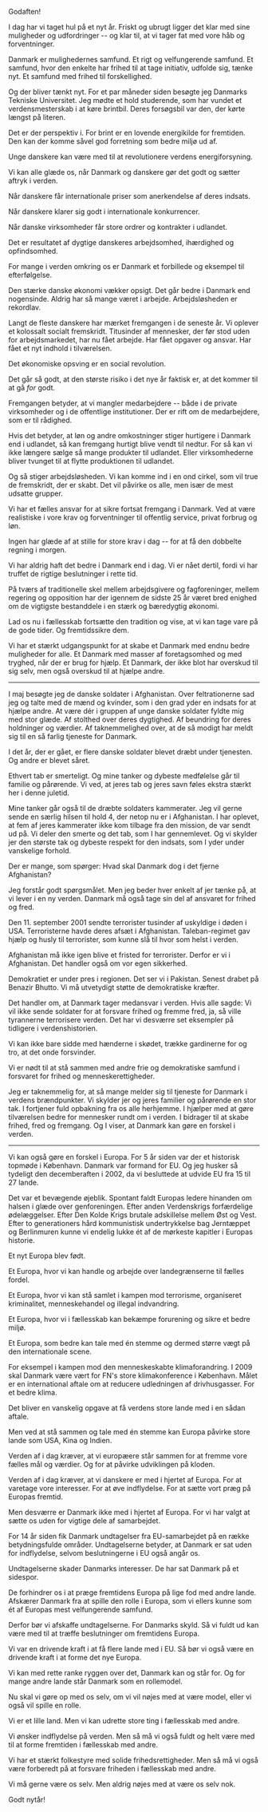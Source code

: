 Godaften!

I dag har vi taget hul på et nyt år. Friskt og ubrugt ligger det klar med sine muligheder og udfordringer -- og klar til, at vi tager fat med vore håb og forventninger.

Danmark er mulighedernes samfund. Et rigt og velfungerende samfund. Et samfund, hvor den enkelte har frihed til at tage initiativ, udfolde sig, tænke nyt. Et samfund med frihed til forskellighed.

Og der bliver tænkt nyt. For et par måneder siden besøgte jeg Danmarks Tekniske Universitet. Jeg mødte et hold studerende, som har vundet et verdensmesterskab i at køre brintbil. Deres forsøgsbil var den, der kørte længst på literen.

Det er der perspektiv i. For brint er en lovende energikilde for fremtiden. Den kan der komme såvel god forretning som bedre miljø ud af.

Unge danskere kan være med til at revolutionere verdens energiforsyning.

Vi kan alle glæde os, når Danmark og danskere gør det godt og sætter aftryk i verden.

Når danskere får internationale priser som anerkendelse af deres indsats.

Når danskere klarer sig godt i internationale konkurrencer.

Når danske virksomheder får store ordrer og kontrakter i udlandet.

Det er resultatet af dygtige danskeres arbejdsomhed, ihærdighed og opfindsomhed.

For mange i verden omkring os er Danmark et forbillede og eksempel til efterfølgelse.

Den stærke danske økonomi vækker opsigt. Det går bedre i Danmark end nogensinde. Aldrig har så mange været i arbejde. Arbejdsløsheden er rekordlav.

Langt de fleste danskere har mærket fremgangen i de seneste år. Vi oplever et kolossalt socialt fremskridt. Titusinder af mennesker, der før stod uden for arbejdsmarkedet, har nu fået arbejde. Har fået opgaver og ansvar. Har fået et nyt indhold i tilværelsen.

Det økonomiske opsving er en social revolution.

Det går så godt, at den største risiko i det nye år faktisk er, at det kommer til at gå _for_ godt.

Fremgangen betyder, at vi mangler medarbejdere -- både i de private virksomheder og i de offentlige institutioner. Der er rift om de medarbejdere, som er til rådighed.

Hvis det betyder, at løn og andre omkostninger stiger hurtigere i Danmark end i udlandet, så kan fremgang hurtigt blive vendt til nedtur. For så kan vi ikke længere sælge så mange produkter til udlandet. Eller virksomhederne bliver tvunget til at flytte produktionen til udlandet.

Og så stiger arbejdsløsheden. Vi kan komme ind i en ond cirkel, som vil true de fremskridt, der er skabt. Det vil påvirke os alle, men især de mest udsatte grupper.

Vi har et fælles ansvar for at sikre fortsat fremgang i Danmark. Ved at være realistiske i vore krav og forventninger til offentlig service, privat forbrug og løn.

Ingen har glæde af at stille for store krav i dag -- for at få den dobbelte regning i morgen.

Vi har aldrig haft det bedre i Danmark end i dag. Vi er nået dertil, fordi vi har truffet de rigtige beslutninger i rette tid.

På tværs af traditionelle skel mellem arbejdsgivere og fagforeninger, mellem regering og opposition har der igennem de sidste 25 år været bred enighed om de vigtigste bestanddele i en stærk og bæredygtig økonomi.

Lad os nu i fællesskab fortsætte den tradition og vise, at vi kan tage vare på de gode tider. Og fremtidssikre dem.

Vi har et stærkt udgangspunkt for at skabe et Danmark med endnu bedre muligheder for alle. Et Danmark med masser af foretagsomhed og med tryghed, når der er brug for hjælp. Et Danmark, der ikke blot har overskud til sig selv, men også overskud til at hjælpe andre.

* * *

I maj besøgte jeg de danske soldater i Afghanistan. Over feltrationerne sad jeg og talte med de mænd og kvinder, som i den grad yder en indsats for at hjælpe andre. At være dér i gruppen af unge danske soldater fyldte mig med stor glæde. Af stolthed over deres dygtighed. Af beundring for deres holdninger og værdier. Af taknemmelighed over, at de så modigt har meldt sig til en så farlig tjeneste for Danmark.

I det år, der er gået, er flere danske soldater blevet dræbt under tjenesten. Og andre er blevet såret.

Ethvert tab er smerteligt. Og mine tanker og dybeste medfølelse går til familie og pårørende. Vi ved, at jeres tab og jeres savn føles ekstra stærkt her i denne juletid.

Mine tanker går også til de dræbte soldaters kammerater. Jeg vil gerne sende en særlig hilsen til hold 4, der netop nu er i Afghanistan. I har oplevet, at fem af jeres kammerater ikke kom tilbage fra den mission, de var sendt ud på. Vi deler den smerte og det tab, som I har gennemlevet. Og vi skylder jer den største tak og dybeste respekt for den indsats, som I yder under vanskelige forhold.

Der er mange, som spørger: Hvad skal Danmark dog i det fjerne Afghanistan?

Jeg forstår godt spørgsmålet. Men jeg beder hver enkelt af jer tænke på, at vi lever i en ny verden. Danmark må også tage sin del af ansvaret for frihed og fred.

Den 11. september 2001 sendte terrorister tusinder af uskyldige i døden i USA. Terroristerne havde deres afsæt i Afghanistan. Taleban-regimet gav hjælp og husly til terrorister, som kunne slå til hvor som helst i verden.

Afghanistan må ikke igen blive et fristed for terrorister. Derfor er vi i Afghanistan. Det handler også om vor egen sikkerhed.

Demokratiet er under pres i regionen. Det ser vi i Pakistan. Senest drabet på Benazir Bhutto. Vi må utvetydigt støtte de demokratiske kræfter.

Det handler om, at Danmark tager medansvar i verden. Hvis alle sagde: Vi vil ikke sende soldater for at forsvare frihed og fremme fred, ja, så ville tyrannerne terrorisere verden. Det har vi desværre set eksempler på tidligere i verdenshistorien.

Vi kan ikke bare sidde med hænderne i skødet, trække gardinerne for og tro, at det onde forsvinder.

Vi er nødt til at stå sammen med andre frie og demokratiske samfund i forsvaret for frihed og menneskerettigheder.

Jeg er taknemmelig for, at så mange melder sig til tjeneste for Danmark i verdens brændpunkter. Vi skylder jer og jeres familier og pårørende en stor tak. I fortjener fuld opbakning fra os alle herhjemme. I hjælper med at gøre tilværelsen bedre for mennesker rundt om i verden. I bidrager til at skabe frihed, fred og fremgang. Og I viser, at Danmark kan gøre en forskel i verden.

* * *

Vi kan også gøre en forskel i Europa. For 5 år siden var der et historisk topmøde i København. Danmark var formand for EU. Og jeg husker så tydeligt den decemberaften i 2002, da vi besluttede at udvide EU fra 15 til 27 lande.

Det var et bevægende øjeblik. Spontant faldt Europas ledere hinanden om halsen i glæde over genforeningen. Efter anden Verdenskrigs forfærdelige ødelæggelser. Efter Den Kolde Krigs brutale adskillelse mellem Øst og Vest. Efter to generationers hård kommunistisk undertrykkelse bag Jerntæppet og Berlinmuren kunne vi endelig lukke ét af de mørkeste kapitler i Europas historie.

Et nyt Europa blev født.

Et Europa, hvor vi kan handle og arbejde over landegrænserne til fælles fordel.

Et Europa, hvor vi kan stå samlet i kampen mod terrorisme, organiseret kriminalitet, menneskehandel og illegal indvandring.

Et Europa, hvor vi i fællesskab kan bekæmpe forurening og sikre et bedre miljø.

Et Europa, som bedre kan tale med én stemme og dermed større vægt på den internationale scene.

For eksempel i kampen mod den menneskeskabte klimaforandring. I 2009 skal Danmark være vært for FN's store klimakonference i København. Målet er en international aftale om at reducere udledningen af drivhusgasser. For et bedre klima.

Det bliver en vanskelig opgave at få verdens store lande med i en sådan aftale.

Men ved at stå sammen og tale med én stemme kan Europa påvirke store lande som USA, Kina og Indien.

Verden af i dag kræver, at vi europæere står sammen for at fremme vore fælles mål og værdier. Og for at påvirke udviklingen på kloden.

Verden af i dag kræver, at vi danskere er med i hjertet af Europa. For at varetage vore interesser. For at øve indflydelse. For at sætte vort præg på Europas fremtid.

Men desværre er Danmark ikke med i hjertet af Europa. For vi har valgt at sætte os uden for vigtige dele af samarbejdet.

For 14 år siden fik Danmark undtagelser fra EU-samarbejdet på en række betydningsfulde områder. Undtagelserne betyder, at Danmark er sat uden for indflydelse, selvom beslutningerne i EU også angår os.

Undtagelserne skader Danmarks interesser. De har sat Danmark på et sidespor.

De forhindrer os i at præge fremtidens Europa på lige fod med andre lande. Afskærer Danmark fra at spille den rolle i Europa, som vi ellers kunne som ét af Europas mest velfungerende samfund.

Derfor bør vi afskaffe undtagelserne. For Danmarks skyld. Så vi fuldt ud kan være med til at træffe beslutninger om fremtidens Europa.

Vi var en drivende kraft i at få flere lande med i EU. Så bør vi også være en drivende kraft i at forme det nye Europa.

Vi kan med rette ranke ryggen over det, Danmark kan og står for. Og for mange andre lande står Danmark som en rollemodel.

Nu skal vi gøre op med os selv, om vi vil nøjes med at være model, eller vi også vil spille en rolle.

Vi er et lille land. Men vi kan udrette store ting i fællesskab med andre.

Vi ønsker indflydelse på verden. Men så må vi også fuldt og helt være med til at forme fremtiden i fællesskab med andre.

Vi har et stærkt folkestyre med solide frihedsrettigheder. Men så må vi også være forberedt på at forsvare friheden i fællesskab med andre.

Vi må gerne være os selv. Men aldrig nøjes med at være os selv nok.

Godt nytår!